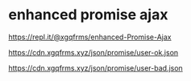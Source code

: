 # enhanced promise ajax


https://repl.it/@xgqfrms/enhanced-Promise-Ajax

https://cdn.xgqfrms.xyz/json/promise/user-ok.json

https://cdn.xgqfrms.xyz/json/promise/user-bad.json


